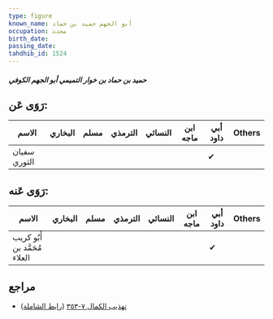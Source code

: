 ```yaml
---
type: figure
known_name: أبو الجهم حميد بن حماد
occupation: محدث
birth_date:
passing_date:
tahdhib_id: 1524
---
```

##### حميد بن حماد بن خوار التميمي أبو الجهم الكوفي

## رَوَى عَن:
| الاسم        | البخاري | مسلم | الترمذي | النسائي | ابن ماجه | أبي داود | Others |
| ------------ | ------- | ---- | ------- | ------- | -------- | -------- | ------ |
| سفيان الثوري |         |      |         |         |          | ✔        |        |
## رَوَى عَنه:
| الاسم                         | البخاري | مسلم | الترمذي | النسائي | ابن ماجه | أبي داود | Others |
| ----------------------------- | ------- | ---- | ------- | ------- | -------- | -------- | ------ |
| أَبُو كريب مُحَمَّد بن العلاء |         |      |         |         |          | ✔        |        |
## مراجع
- [تهذيب الكمال ٧-٣٥٣](obsidian://open?vault=Tahdhib-al-Kamal&file=Figures/١٥٢٤-حميد%20بن%20حماد%20بن%20خوار%20التميمي%20أبو%20الجهم%20الكوفي) ([رابط الشاملة](https://shamela.ws/book/3722/3575))